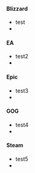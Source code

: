 #### Blizzard
- test
- 
#### EA
- test2
- 
#### Epic
- test3
- 
#### GOG
- test4
- 
#### Steam
- test5
- 
